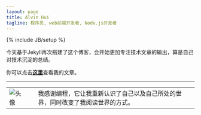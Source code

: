 ```yaml
---
layout: page
title: Alvin Hui
tagline: 程序员, web前端开发者, Node.js开发者
---
```

{% include JB/setup %}

今天基于Jekyll再次搭建了这个博客，会开始更加专注技术文章的输出，算是自己对技术沉淀的总结。

你可以点击<a href="/archive.html"><strong>这里</strong></a>查看我的文章。

------

<table>
    <tbody>
        <tr>
            <td>
                <img src="//avatars3.githubusercontent.com/u/4392234?v=2&s=200" alt="头像">   
            </td>
            <td>
                <div style="padding-left: 25px;">
                    我感谢编程，它让我重新认识了自己以及自己所处的世界，同时改变了我阅读世界的方式。
                    <!-- <p>网名Alvin，花名“梧忌”。现就职于阿里巴巴淘宝网，任职前端开发工程师，负责淘宝订单管理应用的前端开发。</p>

                    <ul>
                        <li>
                            2013年，就职于 <a href="http://www.uc.cn/" target="_blank">UC科技</a> 商业产品中心，任职前端开发工程师，负责彩票无线业务的前端开发。
                        </li>
                        <li>
                            2012年，就职于 <a href="http://www.thecn.com/" target="_blank">CourseNetworking LLC</a> 广州办事处，任职前端开发工程师，负责公司主营PC业务的前端开发。
                        </li>
                        <li>
                            2011年，就职于 <a href="http://hodfords.com/" target="_blank">Hodfords.com Ltd</a> 广州办事处，任职php开发工程师，负责公司CMS系统的研发。
                        </li>
                    </ul> -->
                </div>
            </td>
        </tr>
    </tbody>
</table>

<p style="text-align: right;margin-top: 60px;">--- 记于2014.12.14</p>


